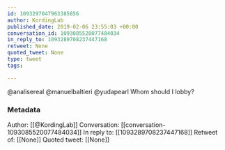 ```yaml
---
id: 1093297047963385856
author: KordingLab
published_date: 2019-02-06 23:55:03 +00:00
conversation_id: 1093085520077484034
in_reply_to: 1093289708237447168
retweet: None
quoted_tweet: None
type: tweet
tags:

---
```


@analisereal @manuelbaltieri @yudapearl Whom should I lobby?

### Metadata

Author: [[@KordingLab]]
Conversation: [[conversation-1093085520077484034]]
In reply to: [[1093289708237447168]]
Retweet of: [[None]]
Quoted tweet: [[None]]
